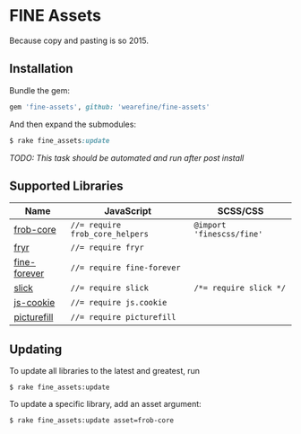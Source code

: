 # FINE Assets

Because copy and pasting is so 2015.

## Installation

Bundle the gem:

```ruby
gem 'fine-assets', github: 'wearefine/fine-assets'
```

And then expand the submodules:

```ruby
$ rake fine_assets:update
```

*TODO: This task should be automated and run after post install*

## Supported Libraries

| Name | JavaScript | SCSS/CSS |
|---|---|---|
| [frob-core](https://github.com/wearefine/frob-core) | `//= require frob_core_helpers` | `@import 'finescss/fine'` |
| [fryr](https://github.com/wearefine/fryr) | `//= require fryr` | |
| [fine-forever](https://github.com/wearefine/fine-forever) | `//= require fine-forever` | |
| [slick](https://github.com/kenwheeler/slick/) | `//= require slick` | `/*= require slick */` |
| [js-cookie](https://github.com/js-cookie/js-cookie) | `//= require js.cookie` | |
| [picturefill](https://github.com/scottjehl/picturefill) | `//= require picturefill` | |


## Updating

To update all libraries to the latest and greatest, run

```
$ rake fine_assets:update
```

To update a specific library, add an asset argument: 

```
$ rake fine_assets:update asset=frob-core
```
